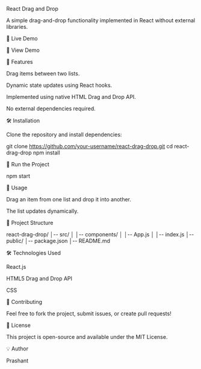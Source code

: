 React Drag and Drop

A simple drag-and-drop functionality implemented in React without external libraries.

🚀 Live Demo

🔗 View Demo

📌 Features

Drag items between two lists.

Dynamic state updates using React hooks.

Implemented using native HTML Drag and Drop API.

No external dependencies required.

🛠 Installation

Clone the repository and install dependencies:

git clone https://github.com/your-username/react-drag-drop.git
cd react-drag-drop
npm install

🚀 Run the Project

npm start

📜 Usage

Drag an item from one list and drop it into another.

The list updates dynamically.

📂 Project Structure

react-drag-drop/
│-- src/
│   │-- components/
│   │-- App.js
│   │-- index.js
│-- public/
│-- package.json
│-- README.md

🛠 Technologies Used

React.js

HTML5 Drag and Drop API

CSS

🤝 Contributing

Feel free to fork the project, submit issues, or create pull requests!

📄 License

This project is open-source and available under the MIT License.

💡 Author

Prashant


